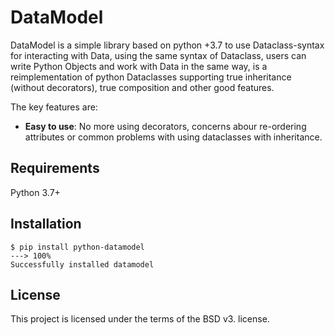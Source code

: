 # DataModel
DataModel is a simple library based on python +3.7 to use Dataclass-syntax for interacting with
Data, using the same syntax of Dataclass, users can write Python Objects
and work with Data in the same way, is a reimplementation of python Dataclasses supporting true inheritance (without decorators), true composition and other good features.

The key features are:
* **Easy to use**: No more using decorators, concerns abour re-ordering attributes or common problems with using dataclasses with inheritance.



## Requirements

Python 3.7+

## Installation

<div class="termy">

```console
$ pip install python-datamodel
---> 100%
Successfully installed datamodel
```


</div>


## License

This project is licensed under the terms of the BSD v3. license.
